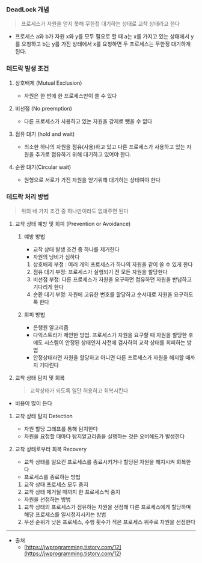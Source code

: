 ### DeadLock 개념

> 프로세스가 자원을 얻지 못해 무한정 대기하는 상태로 교착 상태라고 한다

- 프로세스 a와 b가 자원 x와 y를 모두 필요로 할 때 a는 x를 가지고 있는 상태에서
  y를 요청하고 b는 y를 가진 상태에서 x를 요청하면 두 프로세스는 무한정 대기하게 된다.

### 데드락 발생 조건

1. 상호배제 (Mutual Exclusion)

   - 자원은 한 번에 한 프로세스만이 쓸 수 있다

2. 비선점 (No preemption)

   - 다른 프로세스가 사용하고 있는 자원을 강제로 뺏을 수 없다

3. 점유 대기 (hold and wait)

   - 최소한 하나의 자원을 점유(사용)하고 있고 다른 프로세스가 사용하고 있는 자원을 추가로 점유하기 위해 대기하고 있어야 한다.

4. 순환 대기(Circular wait)
   - 원형으로 서로가 가진 자원을 얻기위해 대기하는 상태여야 한다

### 데드락 처리 방법

> 위의 네 가지 조건 중 하나만이라도 없애주면 된다

1. 교착 상태 예방 및 회피 (Prevention or Avoidance)

   1. 예방 방법

      - 교착 상태 발생 조건 중 하나를 제거한다
      - 자원의 낭비가 심하다

      1. 상호배제 부정 : 여러 개의 프로세스가 하나의 자원을 같이 쓸 수 있게 한다
      2. 점유 대기 부정: 프로세스가 실행되기 전 모든 자원을 할당한다
      3. 비선점 부정: 다른 프로세스가 자원을 요구하면 점유하던 자원을 반납하고 기다리게 한다
      4. 순환 대기 부정: 자원에 고유한 번호를 할당하고 순서대로 자원을 요구하도록 한다

   2. 회피 방법
      - 은행원 알고리즘
      - 다익스트라가 제안한 방법. 프로세스가 자원을 요구할 때 자원을 할당한 후에도 시스템이 안정된 상태인지 사전에 검사하여 교착 상태를 회피하는 방법
      - 안정상태라면 자원을 할당하고 아니면 다른 프로세스가 자원을 해지할 때까지 기다린다

2. 교착 상태 탐지 및 회복
   > 교착상태가 되도록 일단 허용하고 회복시킨다

- 비용이 많이 든다

1. 교착 상태 탐지 Detection

   - 자원 할당 그래프를 통해 탐지한다
   - 자원을 요청할 때마다 탐지알고리즘을 실행하는 것은 오버헤드가 발생한다

2. 교착 상태로부터 회복 Recovery

   - 교착 상태를 일으킨 프로세스를 종료시키거나 할당된 자원을 해지시켜 회복한다
   - 프로세스를 종료하는 방법

   1. 교착 상태 프로세스 모두 중지
   2. 교착 상태 제거될 때까지 한 프로세스씩 중지

   - 자원을 선점하는 방법

   1. 교착 상태의 프로세스가 점유하는 자원을 선점해 다른 프로세스에게 할당하며 해당 프로세스를 일시정지시키는 방법
   2. 우선 순위가 낮은 프로세스, 수행 횟수가 적은 프로세스 위주로 자원을 선점한다

---

- 출처
  - [https://jwprogramming.tistory.com/12](https://jwprogramming.tistory.com/12)
